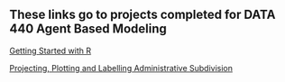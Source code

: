 ## These links go to projects completed for DATA 440 Agent Based Modeling

[Getting Started with R](https://luked77.github.io/Agent_based_modeling_DATA440/Getting_started_R)

[Projecting, Plotting and Labelling Administrative Subdivision](https://luked77.github.io/Agent_based_modeling_DATA440/projecting_plotting_labelling)
